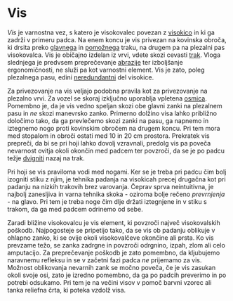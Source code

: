 # Vis

_Vis_ je varnostna vez, s katero je visokovalec povezan z [visokico](visokica) in ki ga zadrži v primeru padca. Na enem koncu je vis privezan na kovinska obroča, ki drsita preko [glavnega](glavni-trak) in [pomožnega](pomozni-trak) traku, na drugem pa na plezalni pas visokovalca. Vis je običajno izdelan iz vrvi, vdete skozi cevasti [trak](trak). Vloga slednjega je predvsem preprečevanje [abrazije](abrazija) ter izboljšanje ergonomičnosti, ne služi pa kot varnostni element. Vis je zato, poleg plezalnega pasu, edini [neredundantni](redundanca) del visokice.

Za privezovanje na vis veljajo podobna pravila kot za privezovanje na plezalno vrvi. Za vozel se skoraj izključno uporablja vpletena [osmica](osmica). Pomembno je, da je vis vedno speljan skozi obe glavni zanki na plezalnem pasu in _ne_ skozi manevrsko zanko. Primerno dolžino visa lahko približno določimo tako, da ga prevlečemo skozi zanki na pasu, ga napnemo in iztegnemo nogo proti kovinskim obročem na drugem koncu. Pri tem mora med stopalom in obroči ostati med 10 in 20 cm prostora. Prekratek vis prepreči, da bi se pri hoji lahko dovolj vzravnali, predolg vis pa poveča nevarnost ovitja okoli okončin med padcem ter povzroči, da se je po padcu težje [dvigniti](dvig-na-trak) nazaj na trak.

Pri hoji se vis praviloma vodi med nogami. Ker se je treba pri padcu čim bolj izogniti stiku z njim, je tehnika padanja na visokicah precej drugačna kot pri padanju na nizkih trakovih brez varovanja. Čeprav sprva neintuitivna, je najbolj zanesljiva in varna tehnika skoka - oziroma bolje rečeno _prevrnjenja_ - na glavo. Pri tem je treba noge čim dlje držati iztegnjene in v stiku s trakom, da ga med padcem odrinemo od sebe.

Zaradi bližine visokovalcu je vis element, ki povzroči največ visokovalskih poškodb. Najpogosteje se pripetijo tako, da se vis ob padanju oblikuje v ohlapno zanko, ki se ovije okoli visokovalčeve okončine ali prsta. Ko vis prevzame težo, se zanka zadrgne in povzroči odrgnino, izpah, zlom ali celo amputacijo. Za preprečevanje poškodb je zato pomembno, da kljubujemo naravnemu refleksu in se v začetni fazi padca _ne_ prijemamo za vis. Možnost oblikovanja nevarnih zank se močno poveča, če je vis zasukan okoli svoje osi, zato je izredno pomembno, da ga po padcih preverimo in po potrebi odsukamo. Pri tem je na večini visov v pomoč barvni vzorec ali tanka reliefna črta, ki poteka vzdolž visa.
